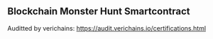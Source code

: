 ## Blockchain Monster Hunt Smartcontract

Auditted by verichains: https://audit.verichains.io/certifications.html